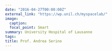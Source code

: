 ```yaml
---
date: "2016-04-27T00:00:00Z"
external_link: "https://wp.unil.ch/myspacelab/"
image:
  caption: 
  focal_point: Smart
summary: University Hospital of Lausanne
tags:
title: Prof. Andrea Serino
---
```

